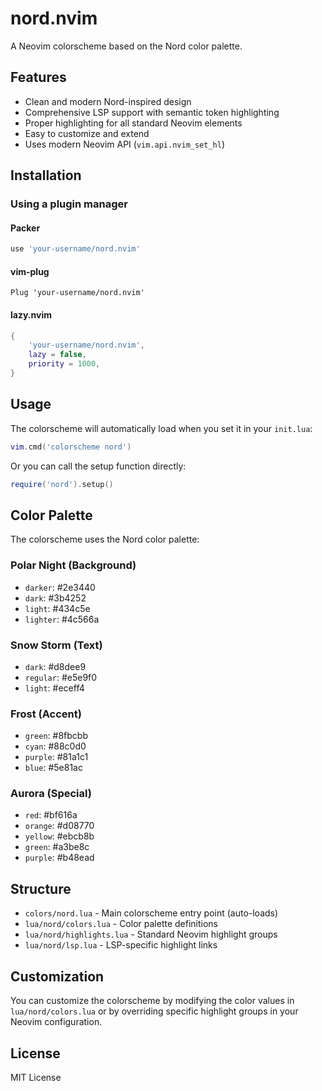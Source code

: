 # nord.nvim

A Neovim colorscheme based on the Nord color palette.

## Features

- Clean and modern Nord-inspired design
- Comprehensive LSP support with semantic token highlighting
- Proper highlighting for all standard Neovim elements
- Easy to customize and extend
- Uses modern Neovim API (`vim.api.nvim_set_hl`)

## Installation

### Using a plugin manager

#### Packer
```lua
use 'your-username/nord.nvim'
```

#### vim-plug
```vim
Plug 'your-username/nord.nvim'
```

#### lazy.nvim
```lua
{
    'your-username/nord.nvim',
    lazy = false,
    priority = 1000,
}
```

## Usage

The colorscheme will automatically load when you set it in your `init.lua`:

```lua
vim.cmd('colorscheme nord')
```

Or you can call the setup function directly:

```lua
require('nord').setup()
```

## Color Palette

The colorscheme uses the Nord color palette:

### Polar Night (Background)
- `darker`: #2e3440
- `dark`: #3b4252  
- `light`: #434c5e
- `lighter`: #4c566a

### Snow Storm (Text)
- `dark`: #d8dee9
- `regular`: #e5e9f0
- `light`: #eceff4

### Frost (Accent)
- `green`: #8fbcbb
- `cyan`: #88c0d0
- `purple`: #81a1c1
- `blue`: #5e81ac

### Aurora (Special)
- `red`: #bf616a
- `orange`: #d08770
- `yellow`: #ebcb8b
- `green`: #a3be8c
- `purple`: #b48ead

## Structure

- `colors/nord.lua` - Main colorscheme entry point (auto-loads)
- `lua/nord/colors.lua` - Color palette definitions
- `lua/nord/highlights.lua` - Standard Neovim highlight groups
- `lua/nord/lsp.lua` - LSP-specific highlight links

## Customization

You can customize the colorscheme by modifying the color values in `lua/nord/colors.lua` or by overriding specific highlight groups in your Neovim configuration.

## License

MIT License
